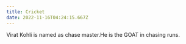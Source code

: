 ```yaml
---
title: Cricket
date: 2022-11-16T04:24:15.667Z
---
```

V﻿irat Kohli is named as chase master.He is the GOAT in chasing runs.
